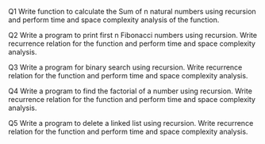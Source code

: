 Q1 Write function to calculate the Sum of n natural numbers using recursion and perform time and space complexity analysis of the function.

Q2 Write a program to print first n Fibonacci numbers using recursion. Write recurrence relation for the function and perform time and space complexity analysis.

Q3 Write a program for binary search using recursion. Write recurrence relation for the function and perform time and space complexity analysis.

Q4 Write a program to find the factorial of a number using recursion. Write recurrence relation for the function and perform time and space complexity analysis.

Q5 Write a program to delete a linked list using recursion. Write recurrence relation for the function and perform time and space complexity analysis.